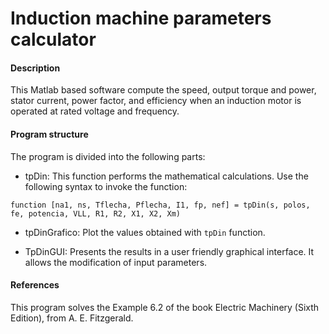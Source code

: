 Induction machine parameters calculator
=======================================

#### Description ####

This Matlab based software compute the speed, output torque and power, stator current, power factor, and efficiency when an induction motor is operated at rated voltage and frequency.

#### Program structure ####
The program is divided into the following parts:

*	tpDin: This function performs the mathematical calculations. Use the following syntax to invoke the function:

``` 
function [na1, ns, Tflecha, Pflecha, I1, fp, nef] = tpDin(s, polos, fe, potencia, VLL, R1, R2, X1, X2, Xm)
``` 

*	tpDinGrafico: Plot the values obtained with `tpDin` function.

*	TpDinGUI: Presents the results in a user friendly graphical interface. It allows the modification of input parameters.

#### References ####

This program solves the Example 6.2 of the book Electric Machinery (Sixth Edition), from A. E. Fitzgerald. 

